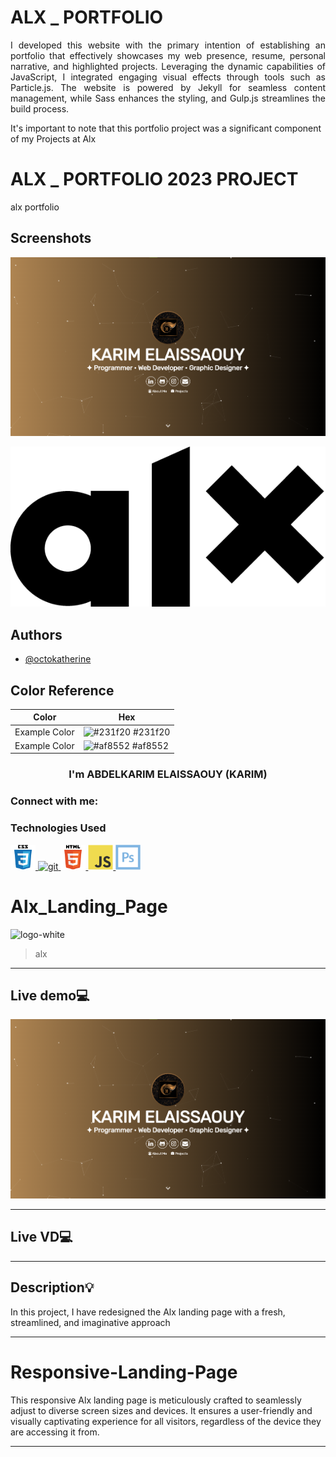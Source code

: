 # ALX _ PORTFOLIO
 <p align="justify"> I developed this website with the primary intention of establishing an  portfolio that effectively showcases my web presence, resume, personal narrative, and highlighted projects. Leveraging the dynamic capabilities of JavaScript, I integrated engaging visual effects through tools such as Particle.js. The website is powered by Jekyll for seamless content management, while Sass enhances the styling, and Gulp.js streamlines the build process.

It's important to note that this portfolio project was a significant component of my Projects at Alx</p>


# ALX _ PORTFOLIO 2023 PROJECT 

alx portfolio

## Screenshots

![App Screenshot](karimelaissaouy.png)


![Logo](alxnn.png)


## Authors

- [@octokatherine](https://www.github.com/karimelaissaouy)

## Color Reference

| Color             | Hex                                                                |
| ----------------- | ------------------------------------------------------------------ |
| Example Color | ![#231f20](https://via.placeholder.com/10/0a192f?text=+) #231f20 |
| Example Color | ![#af8552](https://via.placeholder.com/10/f8f8f8?text=+) #af8552 |

<h3 align="center">I'm ABDELKARIM ELAISSAOUY (KARIM)</h3>

<h3 align="left">Connect with me:</h3>
<p align="left">
</p>

<h3 align="left">Technologies Used</h3>
<p align="left"> <a href="https://www.w3schools.com/css/" target="_blank" rel="noreferrer"> <img src="https://raw.githubusercontent.com/devicons/devicon/master/icons/css3/css3-original-wordmark.svg" alt="css3" width="40" height="40"/> </a> <a href="https://git-scm.com/" target="_blank" rel="noreferrer"> <img src="https://www.vectorlogo.zone/logos/git-scm/git-scm-icon.svg" alt="git" width="40" height="40"/> </a> <a href="https://www.w3.org/html/" target="_blank" rel="noreferrer"> <img src="https://raw.githubusercontent.com/devicons/devicon/master/icons/html5/html5-original-wordmark.svg" alt="html5" width="40" height="40"/> </a> <a href="https://developer.mozilla.org/en-US/docs/Web/JavaScript" target="_blank" rel="noreferrer"> <img src="https://raw.githubusercontent.com/devicons/devicon/master/icons/javascript/javascript-original.svg" alt="javascript" width="40" height="40"/> </a> <a href="https://www.photoshop.com/en" target="_blank" rel="noreferrer"> <img src="https://raw.githubusercontent.com/devicons/devicon/master/icons/photoshop/photoshop-line.svg" alt="photoshop" width="40" height="40"/> </a> </p>

# Alx_Landing_Page
![logo-white](./alx.svg)
> alx
---

## Live demo:computer:
![alx](karimelaissaouy.png)

---
## Live VD:computer:


---
## Description:bulb:
In this project, I have redesigned the Alx landing page with a fresh, streamlined, and imaginative approach 

---

# Responsive-Landing-Page
This responsive Alx landing page is meticulously crafted to seamlessly adjust to diverse screen sizes and devices. It ensures a user-friendly and visually captivating experience for all visitors, regardless of the device they are accessing it from.

---

